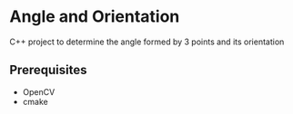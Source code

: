 # Angle and Orientation

C++ project to determine the angle formed by 3 points and its orientation 

## Prerequisites
* OpenCV
* cmake

<img scr="Capture.PNG" width=700>


